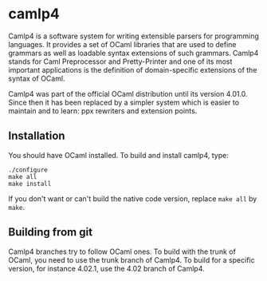 camlp4
======

Camlp4 is a software system for writing extensible parsers for
programming languages. It provides a set of OCaml libraries that are
used to define grammars as well as loadable syntax extensions of such
grammars. Camlp4 stands for Caml Preprocessor and Pretty-Printer and
one of its most important applications is the definition of
domain-specific extensions of the syntax of OCaml.

Camlp4 was part of the official OCaml distribution until its version
4.01.0. Since then it has been replaced by a simpler system which is
easier to maintain and to learn: ppx rewriters and extension points.

Installation
------------

You should have OCaml installed. To build and install camlp4, type:

    ./configure
    make all
    make install

If you don't want or can't build the native code version, replace
`make all` by `make`.

Building from git
-----------------

Camlp4 branches try to follow OCaml ones. To build with the trunk of
OCaml, you need to use the trunk branch of Camlp4. To build for a
specific version, for instance 4.02.1, use the 4.02 branch of Camlp4.
